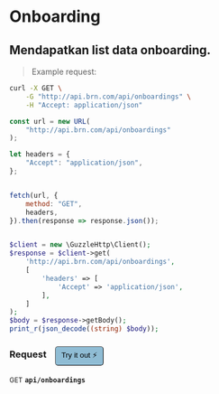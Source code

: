 # Onboarding


## Mendapatkan list data onboarding.




> Example request:

```bash
curl -X GET \
    -G "http://api.brn.com/api/onboardings" \
    -H "Accept: application/json"
```

```javascript
const url = new URL(
    "http://api.brn.com/api/onboardings"
);

let headers = {
    "Accept": "application/json",
};


fetch(url, {
    method: "GET",
    headers,
}).then(response => response.json());
```

```php

$client = new \GuzzleHttp\Client();
$response = $client->get(
    'http://api.brn.com/api/onboardings',
    [
        'headers' => [
            'Accept' => 'application/json',
        ],
    ]
);
$body = $response->getBody();
print_r(json_decode((string) $body));
```


<div id="execution-results-GETapi-onboardings" hidden>
    <blockquote>Received response<span id="execution-response-status-GETapi-onboardings"></span>:</blockquote>
    <pre class="json"><code id="execution-response-content-GETapi-onboardings"></code></pre>
</div>
<div id="execution-error-GETapi-onboardings" hidden>
    <blockquote>Request failed with error:</blockquote>
    <pre><code id="execution-error-message-GETapi-onboardings"></code></pre>
</div>
<form id="form-GETapi-onboardings" data-method="GET" data-path="api/onboardings" data-authed="0" data-hasfiles="0" data-headers='{"Accept":"application\/json"}' onsubmit="event.preventDefault(); executeTryOut('GETapi-onboardings', this);">
<h3>
    Request&nbsp;&nbsp;&nbsp;
        <button type="button" style="background-color: #8fbcd4; padding: 5px 10px; border-radius: 5px; border-width: thin;" id="btn-tryout-GETapi-onboardings" onclick="tryItOut('GETapi-onboardings');">Try it out ⚡</button>
    <button type="button" style="background-color: #c97a7e; padding: 5px 10px; border-radius: 5px; border-width: thin;" id="btn-canceltryout-GETapi-onboardings" onclick="cancelTryOut('GETapi-onboardings');" hidden>Cancel</button>&nbsp;&nbsp;
    <button type="submit" style="background-color: #6ac174; padding: 5px 10px; border-radius: 5px; border-width: thin;" id="btn-executetryout-GETapi-onboardings" hidden>Send Request 💥</button>
    </h3>
<p>
<small class="badge badge-green">GET</small>
 <b><code>api/onboardings</code></b>
</p>
</form>




